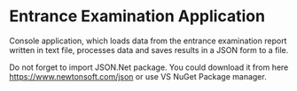 # Entrance Examination Application

 Console application, which loads data from the entrance examination report written in text file, processes data and saves results in a JSON form to a file.
 
 Do not forget to import JSON.Net package. You could download it from here https://www.newtonsoft.com/json or use VS NuGet Package manager.


